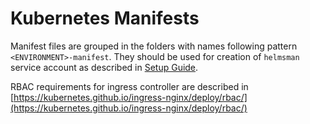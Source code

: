 # Kubernetes Manifests

Manifest files are grouped in the folders with names following pattern `<ENVIRONMENT>-manifest`. 
They should be used for creation of `helmsman` service account as described in [Setup Guide](../docs/SETUP.md#manual).

RBAC requirements for ingress controller are described in [https://kubernetes.github.io/ingress-nginx/deploy/rbac/](https://kubernetes.github.io/ingress-nginx/deploy/rbac/)
